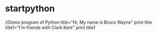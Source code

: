 # startpython
//Demo program of Python
title="Hi, My name is Bruce Wayne"
print title
title1="I'm friends with Clark Kent"
print title1
